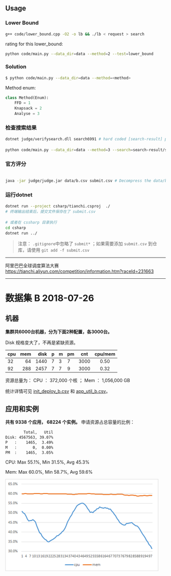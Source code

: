 ## Usage

### Lower Bound

```bash
g++ code/lower_bound.cpp -O2 -o lb && ./lb < request > search
```

rating for this lower_bound:

```bash
python code/main.py --data_dir=data --method=2 --test=lower_bound
```

### Solution

```bash
$ python code/main.py --data_dir=data --method=<method>
```

Method enum:

```python
class Method(Enum):
    FFD = 1
    Knapsack = 2
    Analyse = 3
```

### 检查搜索结果
```bash
dotnet judge/verifysearch.dll search6991 # hard coded [search-result] path

python code/main.py --data_dir=data --method=3 --search=search-result/search6278
```

### 官方评分 
```bash

java -jar judge/judge.jar data/b.csv submit.csv # Decompress the data/b.csv.tgz first !!!

```

### 运行dotnet
```bash
dotnet run --project csharp/tianchi.csproj  ./
# 终端输出结束后，提交文件保存在了 submit.csv

# 或者在 cssharp 目录执行
cd csharp
dotnet run ../
```
> 注意： `.gitignore`中忽略了 `submit*` ；如果需要添加 `submit.csv` 到仓库，请使用 `git add -f submit.csv`
> 
-----

阿里巴巴全球调度算法大赛
https://tianchi.aliyun.com/competition/information.htm?raceId=231663

-----

# 数据集 B 2018-07-26

## 机器

**集群共6000台机器，分为下面2种配置，各3000台。**

Disk 规格变大了，不再是紧缺资源。

| cpu | mem  | disk | p   | m   | pm  | cnt  | cpu/mem |
| --- | ---: | ---: | --- | --- | --- | ---- | :-----: |
| 32  | 64   | 1440 | 7   | 3   | 7   | 3000 | 0.50    |
| 92  | 288  | 2457 | 7   | 7   | 9   | 3000 | 0.32    |

资源总量为：
CPU  ：  372,000 个核 ； Mem  ： 1,056,000 GB 

统计详情可见 [init_deploy_b.csv](init_deploy_b.csv) 和 [app_util_b.csv](app_util_b.csv)。
## 应用和实例

**共有 9338 个应用， 68224 个实例。**
申请资源占总容量的比例：
```
        Total,   Util
Disk: 4567563, 39.07%
P   :    1465,  3.49%
M   :       0,  0.00%
PM  :    1465,  3.05%
```

CPU: Max 55.1%, Min 31.5%, Avg 45.3%

Mem: Max 60.0%, Min 58.7%, Avg 59.6%

![CPU和内存资源利用率](/util_b.png)
